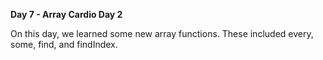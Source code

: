 <strong>Day 7 - Array Cardio Day 2</strong>

On this day, we learned some new array functions. These included
every, some, find, and findIndex. 

